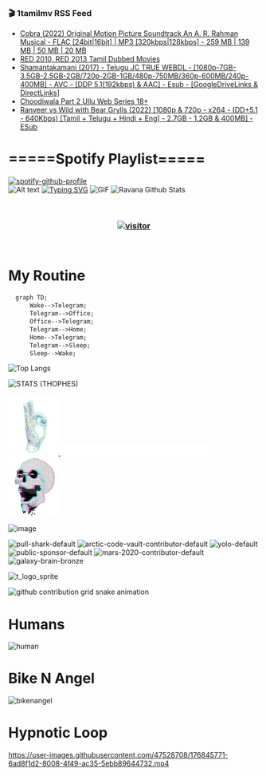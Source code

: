 ### 🎬 1tamilmv RSS Feed

<!-- BLOG-POST-LIST:START -->
- [Cobra &lpar;2022&rpar; Original Motion Picture Soundtrack An A. R. Rahman Musical - FLAC [24bit|16bit] | MP3 [320kbps|128kbps] - 259 MB | 139 MB | 50 MB | 20 MB](https://www.1tamilmv.click/index.php?/forums/topic/165460-cobra-2022-original-motion-picture-soundtrack-an-a-r-rahman-musical-flac-24bit16bit-mp3-320kbps128kbps-259-mb-139-mb-50-mb-20-mb/&do=findComment&comment=330571)
- [RED 2010, RED 2013 Tamil Dubbed Movies](https://www.1tamilmv.click/index.php?/forums/topic/165459-red-2010-red-2013-tamil-dubbed-movies/&do=findComment&comment=330570)
- [Shamantakamani &lpar;2017&rpar; - Telugu JC TRUE WEBDL - [1080p-7GB-3.5GB-2.5GB-2GB/720p-2GB-1GB/480p-750MB/360p-600MB/240p-400MB] - AVC - [DDP 5.1&lpar;192kbps&rpar; &amp; AAC] - Esub - [GoogleDriveLinks &amp; DirectLinks]](https://www.1tamilmv.click/index.php?/forums/topic/155729-shamantakamani-2017-telugu-jc-true-webdl-1080p-7gb-35gb-25gb-2gb720p-2gb-1gb480p-750mb360p-600mb240p-400mb-avc-ddp-51192kbps-aac-esub-googledrivelinks-directlinks/&do=findComment&comment=330569)
- [Choodiwala Part 2 Ullu Web Series 18+](https://www.1tamilmv.click/index.php?/forums/topic/165458-choodiwala-part-2-ullu-web-series-18/&do=findComment&comment=330568)
- [Ranveer vs Wild with Bear Grylls &lpar;2022&rpar; [1080p &amp; 720p - x264 - &lpar;DD+5.1 - 640Kbps&rpar; [Tamil + Telugu + Hindi + Eng] - 2.7GB - 1.2GB &amp; 400MB] - ESub](https://www.1tamilmv.click/index.php?/forums/topic/165457-ranveer-vs-wild-with-bear-grylls-2022-1080p-720p-x264-dd51-640kbps-tamil-telugu-hindi-eng-27gb-12gb-400mb-esub/&do=findComment&comment=330567)
<!-- BLOG-POST-LIST:END -->

# =====Spotify Playlist=====
[![spotify-github-profile](https://spotify-github-profile.vercel.app/api/view?uid=31rfzgmuvvewegdlxvlev4ynz4vu&cover_image=true&theme=default&bar_color=53b14f&bar_color_cover=true)](https://ravana69.github.io/rss)
</br>
![Alt text](https://spotify-recently-played-readme.vercel.app/api?user=31rfzgmuvvewegdlxvlev4ynz4vu)
[![Typing SVG](https://readme-typing-svg.herokuapp.com?color=%2336BCF7&center=true&vCenter=true&multiline=true&height=81&lines=I+AM+RAVANA;CONTACT+ME+ON+TELEGRAM%3A+%40R4V4N4)](https://git.io/typing-svg)
<img align="centre" height="400px" width="490px" alt="GIF" src="https://github.com/ravana69/ravana69/blob/master/rvm.gif" />
![Ravana Github Stats](https://github-readme-stats.vercel.app/api?username=ravana69&&show_icons=true&theme=radical)

<br />
<h3 align="center"> <a href="https://t.me/r4v4n4"><img src="https://profile-counter.glitch.me/ravana69/count.svg" alt="visitor" width="600"></a> </h3>
</br>

<H1>My Routine</H1>

```mermaid
  graph TD;
      Wake-->Telegram;
      Telegram-->Office;
      Office-->Telegram;
      Telegram-->Home;
      Home-->Telegram;
      Telegram-->Sleep;
      Sleep-->Wake;
```
![Top Langs](https://github-readme-stats.vercel.app/api/top-langs/?username=ravana69&&show_icons=true&theme=radical)

![STATS (THOPHES)](https://github-profile-trophy.vercel.app/?username=ravana69&theme=gruvbox&margin-w=10&margin-h=15&column=8)
<br />
<p align="left">
    <a href="#">
        <img width="20%" src="./assets/images/hand.gif" alt="" />
    </a>
    <a href="#">
        <img width="59%" src="./assets/images/spacer.png" alt="" >
    </a>
    <a href="#">
        <img width="20%" src="./assets/images/skull.gif" alt="" />
    </a>
</p>


![image](https://user-images.githubusercontent.com/47528708/175298537-0623dc00-7b1a-4ec1-b5b1-71768763a234.png)

<img width="148" alt="pull-shark-default" src="https://user-images.githubusercontent.com/47528708/176419715-70981865-4dc6-489a-8a1a-06842db67b15.gif"> <img width="148" alt="arctic-code-vault-contributor-default" src="https://user-images.githubusercontent.com/47528708/175267501-e1fbbb8f-c2b2-4882-b865-2ac4debef26c.png"> <img width="148" alt="yolo-default" src="https://user-images.githubusercontent.com/47528708/175267654-281a1880-1129-4b7b-bf2f-de5dd2bc5afa.png"> <img width="148" alt="public-sponsor-default" src="https://user-images.githubusercontent.com/47528708/175268448-2e78cc75-fb25-4d76-bd22-7df520446b45.png"> <img width="148" alt="mars-2020-contributor-default" src="https://user-images.githubusercontent.com/47528708/175268475-de6d987a-3be9-4353-86a5-23b422559355.png"> <img width="148" alt="galaxy-brain-bronze" src="https://user-images.githubusercontent.com/47528708/176419717-e2fdca8b-0fdc-47dd-9511-a7ff52178a33.gif">

![t_logo_sprite](https://user-images.githubusercontent.com/47528708/175293007-21ff1792-1fca-4be3-bcae-12fdc3aa414f.svg)

![github contribution grid snake animation](https://raw.githubusercontent.com/ravana69/ravana69/output/github-contribution-grid-snake-dark.svg#gh-dark-mode-only)

# Humans
<img width="170" alt="human" src="https://user-images.githubusercontent.com/47528708/176413829-c142d478-1c96-4c3c-a2a4-2dd35374c335.gif">

# Bike N Angel
<img width="170" alt="bikenangel" src="https://user-images.githubusercontent.com/47528708/176616968-3a44f91e-8016-477c-9bb5-c4689a1adbee.gif">

# Hypnotic Loop

https://user-images.githubusercontent.com/47528708/176845771-6ad8f1d2-8008-4f49-ac35-5ebb89644732.mp4


